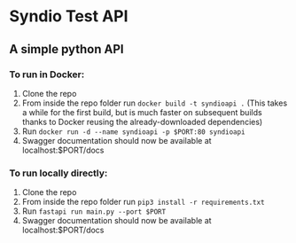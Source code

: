 # Syndio Test API

## A simple python API

### To run in Docker:

1. Clone the repo
2. From inside the repo folder run `docker build -t syndioapi .` (This takes a while for the first build, but is much faster on subsequent builds thanks to Docker reusing the already-downloaded dependencies)
3. Run `docker run -d --name syndioapi -p $PORT:80 syndioapi`
4. Swagger documentation should now be available at localhost:$PORT/docs


### To run locally directly:

1. Clone the repo
2. From inside the repo folder run `pip3 install -r requirements.txt`
3. Run `fastapi run main.py --port $PORT`
4. Swagger documentation should now be available at localhost:$PORT/docs
